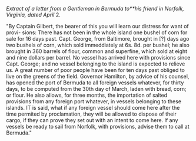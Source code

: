 *Extract of a letter from a Gentleman in Bermuda to**his friend in Norfolk, Virginia, dated
                            April* 2."By Captain Gilbert, the bearer of this you will learn our distress for want
                    of provi- sions: There has not been in the whole island one bushel of
                    corn for sale for 16 days past. Capt. George, from Baltimore, brought in
                    [?] days ago two bushels of corn, which sold immeddiately
                    at 6s. 8d. per bushel; he also brought in 360 barrels of flour, common and
                    superfine, which sold at eight and nine dollars per barrel. No vessel has arrived here with provisions since Capt. George;
                    and no vessel belonging to the island is expected to relieve us. A great
                    number of poor people have been for ten days past obliged to live on
                    the greens of the field. Governor Hamilton, by advice of his counsel, has
                    opened the port of Bermuda to all foreign vessels whatever, for thirty
                    days, to be computed from the 30th day of March, laden with bread,
                    corn; or flour. He also allows, for three months, the importation of salted
                        provisions from any foreign port whatever, in vessels
                    belonging to these islands. IT is said, what if any foreign vessel
                    should come here after the time permited by proclamation, they
                    will be allowed to dispose of their cargo, if they can prove they set
                    out with an intent to come here. If any vessels be ready to sail from
                    Norfolk, with provisions, advise them to call at Bermuda."